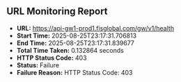 ## URL Monitoring Report

- **URL:** https://api-gw1-prod1.fisglobal.com/gw/v1/health
- **Start Time:** 2025-08-25T23:17:31.706813
- **End Time:** 2025-08-25T23:17:31.839677
- **Total Time Taken:** 0.132864 seconds
- **HTTP Status Code:** 403
- **Status:** Failure
- **Failure Reason:** HTTP Status Code: 403
